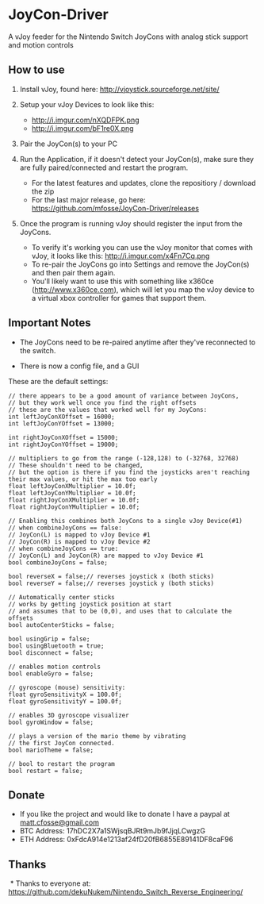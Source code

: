 # JoyCon-Driver
A vJoy feeder for the Nintendo Switch JoyCons with analog stick support and motion controls


## How to use
1. Install vJoy, found here: http://vjoystick.sourceforge.net/site/

2. Setup your vJoy Devices to look like this:
    * http://i.imgur.com/nXQDFPK.png
    * http://i.imgur.com/bF1re0X.png

3. Pair the JoyCon(s) to your PC

4. Run the Application, if it doesn't detect your JoyCon(s), make sure they are fully paired/connected and restart the program.
	* For the latest features and updates, clone the repositiory / download the zip
	* For the last major release, go here: https://github.com/mfosse/JoyCon-Driver/releases

5. Once the program is running vJoy should register the input from the JoyCons.
    * To verify it's working you can use the vJoy monitor that comes with vJoy, it looks like this: http://i.imgur.com/x4Fn7Cq.png
    * To re-pair the JoyCons go into Settings and remove the JoyCon(s) and then pair them again.
    * You'll likely want to use this with something like x360ce (http://www.x360ce.com), which will let you map the vJoy device to a virtual xbox controller for games that support them.


## Important Notes
* The JoyCons need to be re-paired anytime after they've reconnected to the switch.

* There is now a config file, and a GUI


These are the default settings:
```
// there appears to be a good amount of variance between JoyCons,
// but they work well once you find the right offsets
// these are the values that worked well for my JoyCons:
int leftJoyConXOffset = 16000;
int leftJoyConYOffset = 13000;

int rightJoyConXOffset = 15000;
int rightJoyConYOffset = 19000;

// multipliers to go from the range (-128,128) to (-32768, 32768)
// These shouldn't need to be changed,
// but the option is there if you find the joysticks aren't reaching their max values, or hit the max too early
float leftJoyConXMultiplier = 10.0f;
float leftJoyConYMultiplier = 10.0f;
float rightJoyConXMultiplier = 10.0f;
float rightJoyConYMultiplier = 10.0f;

// Enabling this combines both JoyCons to a single vJoy Device(#1)
// when combineJoyCons == false:
// JoyCon(L) is mapped to vJoy Device #1
// JoyCon(R) is mapped to vJoy Device #2
// when combineJoyCons == true:
// JoyCon(L) and JoyCon(R) are mapped to vJoy Device #1
bool combineJoyCons = false;

bool reverseX = false;// reverses joystick x (both sticks)
bool reverseY = false;// reverses joystick y (both sticks)

// Automatically center sticks
// works by getting joystick position at start
// and assumes that to be (0,0), and uses that to calculate the offsets
bool autoCenterSticks = false;

bool usingGrip = false;
bool usingBluetooth = true;
bool disconnect = false;

// enables motion controls
bool enableGyro = false;

// gyroscope (mouse) sensitivity:
float gyroSensitivityX = 100.0f;
float gyroSensitivityY = 100.0f;

// enables 3D gyroscope visualizer
bool gyroWindow = false;

// plays a version of the mario theme by vibrating
// the first JoyCon connected.
bool marioTheme = false;

// bool to restart the program
bool restart = false;

```



## Donate
  * If you like the project and would like to donate I have a paypal at matt.cfosse@gmail.com
  * BTC Address: 17hDC2X7a1SWjsqBJRt9mJb9fJjqLCwgzG
  * ETH Address: 0xFdcA914e1213af24fD20fB6855E89141DF8caF96




## Thanks
  * Thanks to everyone at: https://github.com/dekuNukem/Nintendo_Switch_Reverse_Engineering/
